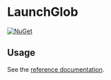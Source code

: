 # LaunchGlob

[![NuGet](https://img.shields.io/nuget/v/LaunchGlob.svg)](https://www.nuget.org/packages/LaunchGlob)

## Usage

See the [reference documentation](LaunchGlob.md).
